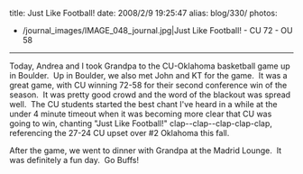 title: Just Like Football!
date: 2008/2/9 19:25:47
alias: blog/330/
photos:
- /journal_images/IMAGE_048_journal.jpg|Just Like Football! - CU 72 - OU 58
---
Today, Andrea and I took Grandpa to the CU-Oklahoma basketball game up in Boulder.  Up in Boulder, we also met John and KT for the game.  It was a great game, with CU winning 72-58 for their second conference win of the season.  It was pretty good crowd and the word of the blackout was spread well.  The CU students started the best chant I've heard in a while at the under 4 minute timeout when it was becoming more clear that CU was going to win, chanting "Just Like Football!" clap--clap--clap-clap-clap, referencing the 27-24 CU upset over #2 Oklahoma this fall.

After the game, we went to dinner with Grandpa at the Madrid Lounge.  It was definitely a fun day.  Go Buffs!